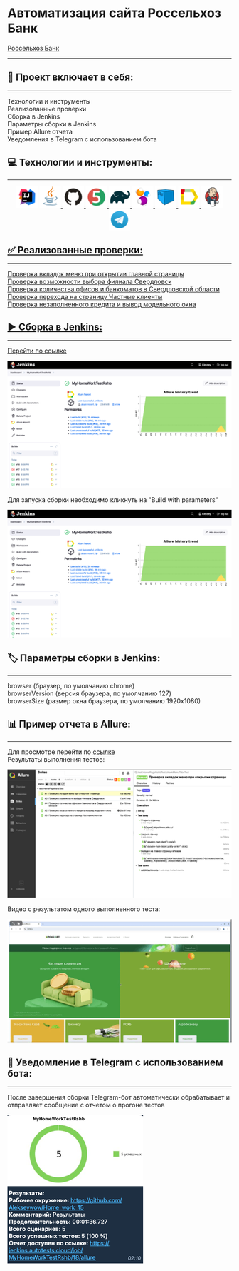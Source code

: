 # Автоматизация сайта Россельхоз Банк
[Россельхоз Банк](https://www.rshb.ru/)

---

## 📄 Проект включает в себя:

---
Технологии и инструменты  
Реализованные проверки   
Сборка в Jenkins  
Параметры сборки в Jenkins  
Пример Allure отчета  
Уведомления в Telegram с использованием бота

## 💻 Технологии и инструменты:

---
<p align="center">
<img src="Images/icons/Intelij_IDEA.svg" height="48" width="48" /> <a href="https://www.jetbrains.com/idea/">
<img href="https://www.java.com/ru/" src="Images/icons/Java.svg" height="48" width="48" />
<img href="https://github.com" src="Images/icons/Github.svg" height="48" width="48" />
<img href="https://junit.org/junit5/" src="Images/icons/JUnit5.svg" height="48" width="48" />
<img href="https://gradle.org" src="Images/icons/Gradle.svg" height="48" width="48" />
<img href="https://selenide.org" src="Images/icons/Selenide.svg" height="48" width="48" />
<img href="https://aerokube.com/selenoid/" src="Images/icons/Selenoid.svg" height="48" width="48" />
<img href="https://allurereport.org" src="Images/icons/Allure.svg" height="48" width="48" />
<img href="https://jenkins.autotests.cloud" src="Images/icons/Jenkins.svg" height="48" width="48" />
<img href="https://https://web.telegram.org" src="Images/icons/Telegram.svg" height="48" width="48" />

## ✅ Реализованные проверки:

---
Проверка вкладок меню при открытии главной страницы  
Проверка возможности выбора филиала Свердловск  
Проверка количества офисов и банкоматов в Свердловской области  
Проверка перехода на страницу Частные клиенты  
Проверка незаполненного кредита и вывод модельного окна

## ▶️ Сборка в Jenkins:

---
Перейти по [ссылке](https://jenkins.autotests.cloud/job/MyHomeWorkTestRshb/)  
<p align="left">
<img src="Images/image/Jenkins.png" />

Для запуска сборки необходимо кликнуть на "Build with parameters"  
<p align="left">
<img src="Images/image/Jenkins.png" />  

## 🏷️ Параметры сборки в Jenkins:

---
browser (браузер, по умолчанию chrome)  
browserVersion (версия браузера, по умолчанию 127)  
browserSize (размер окна браузера, по умолчанию 1920x1080)

## 📊 Пример отчета в Allure:

---
Для просмотре перейти по [ссылке](https://jenkins.autotests.cloud/job/MyHomeWorkTestRshb/18/allure/)  
Результаты выполнения тестов:  
<p align="left">
<img src="Images/image/Allure.png" />  



Видео с результатом одного выполненного теста:
<p align="left">
<img src="Images/gif/allure-result_1.gif" />  

## 🔔 Уведомление в Telegram с использованием бота:

---
После завершения сборки Telegram-бот автоматически обрабатывает и отправляет сообщение с отчетом о прогоне тестов
<p align="left">
<img src="Images/image/Telegram.png" />  
